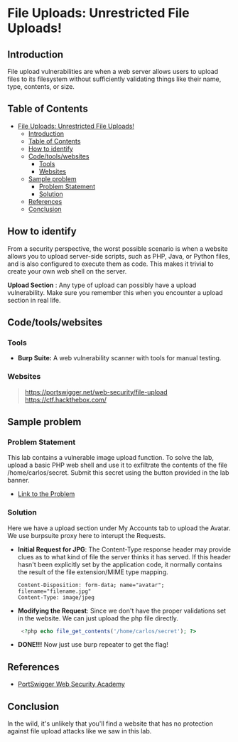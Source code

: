 # File Uploads: Unrestricted File Uploads!

## Introduction
File upload vulnerabilities are when a web server allows users to upload files to its filesystem without sufficiently validating things like their name, type, contents, or size.


## Table of Contents

- [File Uploads: Unrestricted File Uploads!](#file-uploads-unrestricted-file-uploads)
  - [Introduction](#Introduction)
  - [Table of Contents](#table-of-contents)
  - [How to identify](#how-to-identify)
  - [Code/tools/websites](#codetoolswebsites)
    - [Tools](#tools)
    - [Websites](#websites)
  - [Sample problem](#sample-problem)
    - [Problem Statement](#problem-statement)
    - [Solution](#solution)
  - [References](#references)
  - [Conclusion](#conclusion)


## How to identify

From a security perspective, the worst possible scenario is when a website allows you to upload server-side scripts, such as PHP, Java, or Python files, and is also configured to execute them as code. This makes it trivial to create your own web shell on the server. 

**Upload Section** :
Any type of upload can possibly have a upload vulnerability. Make sure you remember this when you encounter a upload section in real life.



## Code/tools/websites

### Tools
- **Burp Suite:** A web vulnerability scanner with tools for manual testing.

### Websites
> https://portswigger.net/web-security/file-upload
> https://ctf.hackthebox.com/ 


## Sample problem

### Problem Statement
This lab contains a vulnerable image upload function.
To solve the lab, upload a basic PHP web shell and use it to exfiltrate the contents of the file /home/carlos/secret. Submit this secret using the button provided in the lab banner.

- [Link to the Problem](https://portswigger.net/web-security/file-upload/lab-file-upload-remote-code-execution-via-web-shell-upload)

### Solution
Here we have a upload section under My Accounts tab to upload the Avatar.
We use burpsuite proxy here to interupt the Requests. 

- **Initial Request for JPG**:
The Content-Type response header may provide clues as to what kind of file the server thinks it has served. If this header hasn't been explicitly set by the application code, it normally contains the result of the file extension/MIME type mapping. 
  ```
  Content-Disposition: form-data; name="avatar"; filename="filename.jpg"
  Content-Type: image/jpeg
  ``` 

- **Modifying the Request**:
Since we don't have the proper validations set in the website. We can just upload the php file directly.
  ```php
   <?php echo file_get_contents('/home/carlos/secret'); ?>
  ```

- **DONE!!!**
Now just use burp repeater to get the flag!



## References

- [PortSwigger Web Security Academy](https://portswigger.net/web-security/file-upload)


## Conclusion
 In the wild, it's unlikely that you'll find a website that has no protection against file upload attacks like we saw in this lab. 
